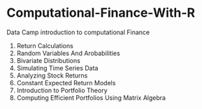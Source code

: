 # Computational-Finance-With-R
Data Camp introduction to computational Finance


1. Return Calculations
2. Random Variables And Arobabilities
3. Bivariate Distributions
4. Simulating Time Series Data
5. Analyzing Stock Returns
6. Constant Expected Return Models
7. Introduction to Portfolio Theory
8. Computing Efficient Portfolios Using Matrix Algebra